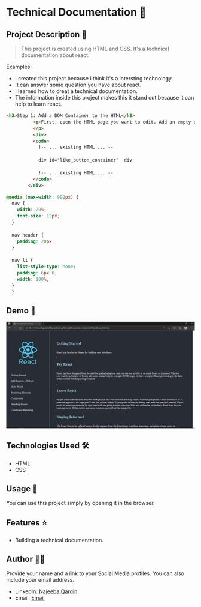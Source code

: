# Technical Documentation 🚀

## Project Description 📝

> This project is created using HTML and CSS. It's a technical documentation about react.

Examples:

- I created this project because i think it's a intersting technology.
- It can answer some question you have about react.
- I learned how to creat a technical documentation.
- The information inside this project makes this it stand out because it can help to learn react.

```html
<h3>Step 1: Add a DOM Container to the HTML</h3>
          <p>First, open the HTML page you want to edit. Add an empty div tag to mark the spot where you want to display something with React. For example:
          </p>
          <div>
          <code>
            !-- ... existing HTML ... --

            div id="like_button_container"  div
            
            !-- ... existing HTML ... --
          </code>
        </div>
```

```css
@media (max-width: 992px) {
  nav {
    width: 20%;
    font-size: 12px;
  }

  nav header {
    padding: 20px;
  }

  nav li {
    list-style-type: none;
    padding: 6px 0;
    width: 100%;
  }
  }
```


## Demo 📸


![Demo](/images/Annotation%202024-05-28%20080205.png)

## Technologies Used 🛠️


- HTML
- CSS


## Usage 🎯

You can use this project simply by opening it in the browser.


## Features ⭐


- Building a technical documentation.

## Author 👩‍💻

Provide your name and a link to your Social Media profiles. You can also include your email address.

- LinkedIn: [Najeeba Qarqin](https://linkedin.com/in/your-name)
- Email: [Email](najeebaqarqin@gmail.com)
